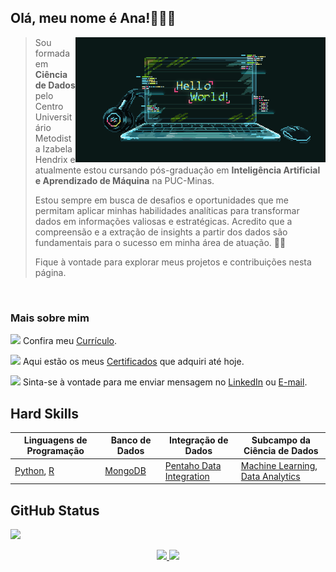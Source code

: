 ## Olá, meu nome é Ana!👩🏻‍💻

<!--<div>
    <img src="dc.png" width="200" align="right">
</div> -->
<img src="gif.gif"  align="right">

> Sou formada em **Ciência de Dados** pelo Centro Universitário Metodista Izabela Hendrix e atualmente estou cursando pós-graduação em **Inteligência Artificial e Aprendizado de Máquina** na PUC-Minas.
>
> Estou sempre em busca de desafios e oportunidades que me permitam aplicar minhas habilidades analíticas para transformar dados em informações valiosas e estratégicas. Acredito que a compreensão e a extração de insights a partir dos dados são fundamentais para o sucesso em minha área de atuação. 🎲💚
> 
> Fique à vontade para explorar meus projetos e contribuições nesta página.

<br/>

### Mais sobre mim


<img src="https://user-images.githubusercontent.com/57241391/216840069-b1a1201f-999f-49cf-8559-e70c089e1fe7.png" height="30">  Confira meu [Currículo](https://drive.google.com/file/d/18eK3RHi2e8CKUwmDhBXvC8Xz6lc9hT76/view?usp=sharing).

<img src="https://user-images.githubusercontent.com/57241391/216840287-e9d5ddd4-1471-47e2-88d2-955411d335db.png" height="25">  Aqui estão os meus [Certificados](https://drive.google.com/drive/folders/1CoXty75aoEL0Y-cncc0xwQNmC-eb9P7M?usp=drive_link) que adquiri até hoje.


<img src="https://user-images.githubusercontent.com/57241391/216840591-dae323e4-f0ca-47c3-86a1-53caf1f307ba.png" height="25">  Sinta-se à vontade para me enviar mensagem no [LinkedIn](https://www.linkedin.com/in/ana-pego/) ou [E-mail](mailto:anapinheiro0404@gmail.com).
<br>

## Hard Skills

| **Linguagens de Programação** | **Banco de Dados** | **Integração de Dados** | **Subcampo da Ciência de Dados** |
| --- | --- | --- | --- |
| [Python](https://www.python.org/), [R](https://www.r-project.org/) | [MongoDB](https://www.mongodb.com/) | [Pentaho Data Integration](https://help.hitachivantara.com/Documentation/Pentaho/8.3/Products/Pentaho_Data_Integration) | [Machine Learning](https://aws.amazon.com/pt/what-is/machine-learning/), [Data Analytics](https://aws.amazon.com/pt/what-is/data-analytics/) |


## GitHub Status

![](https://komarev.com/ghpvc/?username=anamariapego&color=green)

<p align="center">
<a href="https://github.com/anamariapego">
  <img height="160em" src="https://github-readme-stats-eight-theta.vercel.app/api?username=anamariapego&show_icons=true&theme=tokyonight&include_all_commits=true&count_private=true"/>
  <img height="160em" src="https://github-readme-stats-eight-theta.vercel.app/api/top-langs/?username=anamariapego&layout=compact&langs_count=8&theme=tokyonight"/>
</a>
</p>
